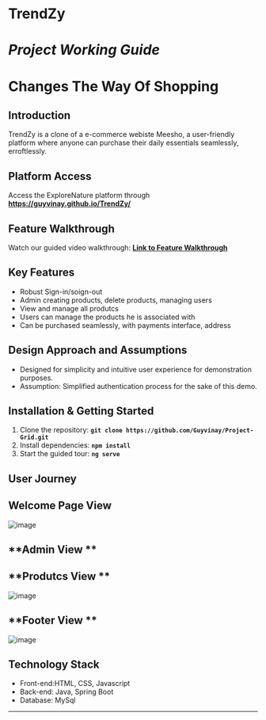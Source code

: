 # TrendZy
# ***Project Working Guide***

# **Changes The Way Of Shopping**

## **Introduction**

TrendZy is a clone of a e-commerce webiste Meesho, a user-friendly platform where anyone can purchase their daily essentials seamlessly, erroftlessly.

## **Platform Access**

Access the ExploreNature platform through **https://guyvinay.github.io/TrendZy/**

## **Feature Walkthrough**

Watch our guided video walkthrough: **[Link to Feature Walkthrough]()**

## **Key Features**

- Robust Sign-in/soign-out
- Admin creating products, delete products, managing users
- View and manage all produtcs
- Users can manage the products he is associated with
- Can be purchased seamlessly, with payments interface, address

## **Design Approach and Assumptions**

- Designed for simplicity and intuitive user experience for demonstration purposes.
- Assumption: Simplified authentication process for the sake of this demo.

## **Installation & Getting Started**

1. Clone the repository: **`git clone https://github.com/Guyvinay/Project-Grid.git`**
2. Install dependencies: **`npm install`**
3. Start the guided tour: **`ng serve`**

## **User Journey**

## **Welcome Page View**
![image](https://github.com/Guyvinay/TrendZy/assets/119345842/da18fce1-7bde-4627-97b1-cc01aa5d382a)


## **Admin View **

## **Produtcs View **
![image](https://github.com/Guyvinay/TrendZy/assets/119345842/fcd8af5f-e1d8-4fa7-8ea9-35c7c068acbf)


## **Footer View **
![image](https://github.com/Guyvinay/TrendZy/assets/119345842/7c445527-958b-464f-a6ae-f62f21255cae)


## **Technology Stack**

- Front-end:HTML, CSS, Javascript
- Back-end: Java, Spring Boot
- Database: MySql


---

